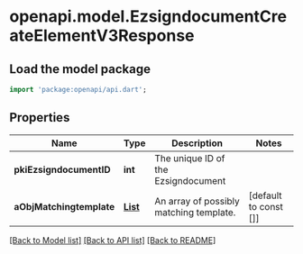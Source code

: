 # openapi.model.EzsigndocumentCreateElementV3Response

## Load the model package
```dart
import 'package:openapi/api.dart';
```

## Properties
Name | Type | Description | Notes
------------ | ------------- | ------------- | -------------
**pkiEzsigndocumentID** | **int** | The unique ID of the Ezsigndocument | 
**aObjMatchingtemplate** | [**List<EzsigndocumentMatchingtemplateV3Response>**](EzsigndocumentMatchingtemplateV3Response.md) | An array of possibly matching template. | [default to const []]

[[Back to Model list]](../README.md#documentation-for-models) [[Back to API list]](../README.md#documentation-for-api-endpoints) [[Back to README]](../README.md)


